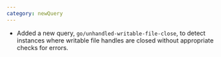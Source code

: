 ```yaml
---
category: newQuery
---
```

* Added a new query, `go/unhandled-writable-file-close`, to detect instances where writable file handles are closed without appropriate checks for errors.

